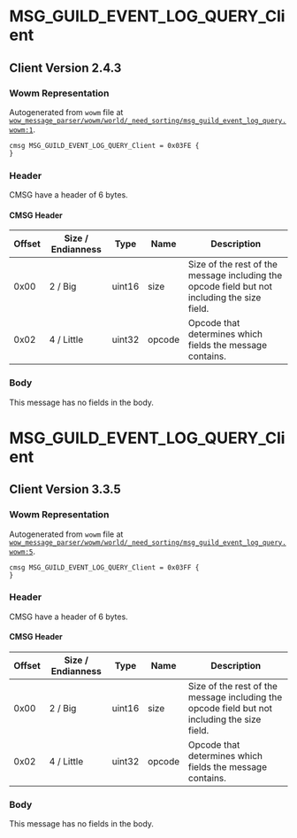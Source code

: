 # MSG_GUILD_EVENT_LOG_QUERY_Client

## Client Version 2.4.3

### Wowm Representation

Autogenerated from `wowm` file at [`wow_message_parser/wowm/world/_need_sorting/msg_guild_event_log_query.wowm:1`](https://github.com/gtker/wow_messages/tree/main/wow_message_parser/wowm/world/_need_sorting/msg_guild_event_log_query.wowm#L1).
```rust,ignore
cmsg MSG_GUILD_EVENT_LOG_QUERY_Client = 0x03FE {
}
```
### Header

CMSG have a header of 6 bytes.

#### CMSG Header

| Offset | Size / Endianness | Type   | Name   | Description |
| ------ | ----------------- | ------ | ------ | ----------- |
| 0x00   | 2 / Big           | uint16 | size   | Size of the rest of the message including the opcode field but not including the size field.|
| 0x02   | 4 / Little        | uint32 | opcode | Opcode that determines which fields the message contains.|

### Body

This message has no fields in the body.

# MSG_GUILD_EVENT_LOG_QUERY_Client

## Client Version 3.3.5

### Wowm Representation

Autogenerated from `wowm` file at [`wow_message_parser/wowm/world/_need_sorting/msg_guild_event_log_query.wowm:5`](https://github.com/gtker/wow_messages/tree/main/wow_message_parser/wowm/world/_need_sorting/msg_guild_event_log_query.wowm#L5).
```rust,ignore
cmsg MSG_GUILD_EVENT_LOG_QUERY_Client = 0x03FF {
}
```
### Header

CMSG have a header of 6 bytes.

#### CMSG Header

| Offset | Size / Endianness | Type   | Name   | Description |
| ------ | ----------------- | ------ | ------ | ----------- |
| 0x00   | 2 / Big           | uint16 | size   | Size of the rest of the message including the opcode field but not including the size field.|
| 0x02   | 4 / Little        | uint32 | opcode | Opcode that determines which fields the message contains.|

### Body

This message has no fields in the body.

